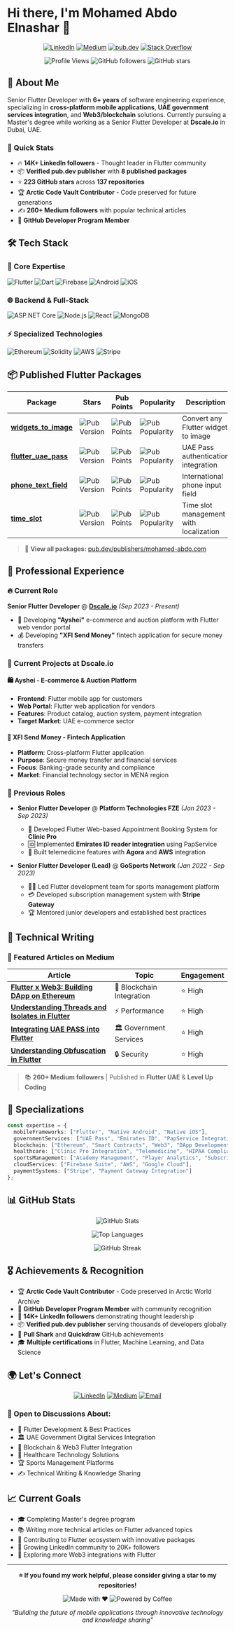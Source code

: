 # Hi there, I'm Mohamed Abdo Elnashar 👋

<div align="center">

[![LinkedIn](https://img.shields.io/badge/LinkedIn-0077B5?style=for-the-badge&logo=linkedin&logoColor=white)](https://linkedin.com/in/mohamed-abdo95)
[![Medium](https://img.shields.io/badge/Medium-12100E?style=for-the-badge&logo=medium&logoColor=white)](https://medium.com/@mohamed-abdo)
[![pub.dev](https://img.shields.io/badge/pub.dev-02569B?style=for-the-badge&logo=dart&logoColor=white)](https://pub.dev/publishers/mohamed-abdo.com/packages)
[![Stack Overflow](https://img.shields.io/badge/Stack_Overflow-FE7A16?style=for-the-badge&logo=stack-overflow&logoColor=white)](https://stackoverflow.com/users/10301565/mohamed-abdo)

![Profile Views](https://komarev.com/ghpvc/?username=MohamedAbd0&color=blue&style=flat-square)
![GitHub followers](https://img.shields.io/github/followers/MohamedAbd0?style=social)
![GitHub stars](https://img.shields.io/github/stars/MohamedAbd0?style=social)

</div>

## 🚀 About Me

Senior Flutter Developer with **6+ years** of software engineering experience, specializing in **cross-platform mobile applications**, **UAE government services integration**, and **Web3/blockchain** solutions. Currently pursuing a Master's degree while working as a Senior Flutter Developer at **Dscale.io** in Dubai, UAE.

### 🎯 Quick Stats
- 🔥 **14K+ LinkedIn followers** - Thought leader in Flutter community
- 📦 **Verified pub.dev publisher** with **8 published packages**
- ⭐ **223 GitHub stars** across **137 repositories**
- 🏆 **Arctic Code Vault Contributor** - Code preserved for future generations
- ✍️ **260+ Medium followers** with popular technical articles
- 🏅 **GitHub Developer Program Member**

## 🛠️ Tech Stack

### 🎯 Core Expertise
![Flutter](https://img.shields.io/badge/Flutter-02569B?style=for-the-badge&logo=flutter&logoColor=white)
![Dart](https://img.shields.io/badge/Dart-0175C2?style=for-the-badge&logo=dart&logoColor=white)
![Firebase](https://img.shields.io/badge/Firebase-039BE5?style=for-the-badge&logo=Firebase&logoColor=white)
![Android](https://img.shields.io/badge/Android-3DDC84?style=for-the-badge&logo=android&logoColor=white)
![iOS](https://img.shields.io/badge/iOS-000000?style=for-the-badge&logo=ios&logoColor=white)

### 🌐 Backend & Full-Stack
![ASP.NET Core](https://img.shields.io/badge/.NET-5C2D91?style=for-the-badge&logo=.net&logoColor=white)
![Node.js](https://img.shields.io/badge/Node.js-43853D?style=for-the-badge&logo=node.js&logoColor=white)
![React](https://img.shields.io/badge/React-20232A?style=for-the-badge&logo=react&logoColor=61DAFB)
![MongoDB](https://img.shields.io/badge/MongoDB-4EA94B?style=for-the-badge&logo=mongodb&logoColor=white)

### ⚡ Specialized Technologies
![Ethereum](https://img.shields.io/badge/Ethereum-3C3C3D?style=for-the-badge&logo=Ethereum&logoColor=white)
![Solidity](https://img.shields.io/badge/Solidity-%23363636.svg?style=for-the-badge&logo=solidity&logoColor=white)
![AWS](https://img.shields.io/badge/AWS-%23FF9900.svg?style=for-the-badge&logo=amazon-aws&logoColor=white)
![Stripe](https://img.shields.io/badge/Stripe-626CD9?style=for-the-badge&logo=Stripe&logoColor=white)

## 📦 Published Flutter Packages

<div align="center">

| Package | Stars | Pub Points | Popularity | Description |
|---------|-------|------------|------------|-------------|
| [**widgets_to_image**](https://pub.dev/packages/widgets_to_image) | ![Pub Version](https://img.shields.io/pub/v/widgets_to_image) | ![Pub Points](https://img.shields.io/pub/points/widgets_to_image) | ![Pub Popularity](https://img.shields.io/pub/popularity/widgets_to_image) | Convert any Flutter widget to image |
| [**flutter_uae_pass**](https://pub.dev/packages/flutter_uae_pass) | ![Pub Version](https://img.shields.io/pub/v/flutter_uae_pass) | ![Pub Points](https://img.shields.io/pub/points/flutter_uae_pass) | ![Pub Popularity](https://img.shields.io/pub/popularity/flutter_uae_pass) | UAE Pass authentication integration |
| [**phone_text_field**](https://pub.dev/packages/phone_text_field) | ![Pub Version](https://img.shields.io/pub/v/phone_text_field) | ![Pub Points](https://img.shields.io/pub/points/phone_text_field) | ![Pub Popularity](https://img.shields.io/pub/popularity/phone_text_field) | International phone input field |
| [**time_slot**](https://pub.dev/packages/time_slot) | ![Pub Version](https://img.shields.io/pub/v/time_slot) | ![Pub Points](https://img.shields.io/pub/points/time_slot) | ![Pub Popularity](https://img.shields.io/pub/popularity/time_slot) | Time slot management with localization |

</div>

> 📖 **View all packages:** [pub.dev/publishers/mohamed-abdo.com](https://pub.dev/publishers/mohamed-abdo.com/packages)

## 🏢 Professional Experience

### 🔥 Current Role
**Senior Flutter Developer** @ [**Dscale.io**](https://dscale.io) *(Sep 2023 - Present)*
- 🛒 Developing **"Ayshei"** e-commerce and auction platform with Flutter web vendor portal
- 💰 Developing **"XFI Send Money"** fintech application for secure money transfers

### 🎯 Current Projects at Dscale.io

#### 🛍️ Ayshei - E-commerce & Auction Platform
- **Frontend**: Flutter mobile app for customers
- **Web Portal**: Flutter web application for vendors
- **Features**: Product catalog, auction system, payment integration
- **Target Market**: UAE e-commerce sector

#### 💸 XFI Send Money - Fintech Application  
- **Platform**: Cross-platform Flutter application
- **Purpose**: Secure money transfer and financial services
- **Focus**: Banking-grade security and compliance
- **Market**: Financial technology sector in MENA region

### 💼 Previous Roles
- **Senior Flutter Developer** @ **Platform Technologies FZE** *(Jan 2023 - Sep 2023)*
  - 🏥 Developed Flutter Web-based Appointment Booking System for **Clinic Pro**
  - 🆔 Implemented **Emirates ID reader integration** using PapService
  - 🎥 Built telemedicine features with **Agora** and **AWS** integration

- **Senior Flutter Developer (Lead)** @ **GoSports Network** *(Jan 2022 - Sep 2023)*
  - 👨‍💼 Led Flutter development team for sports management platform
  - 💳 Developed subscription management system with **Stripe Gateway**
  - 🏆 Mentored junior developers and established best practices

## 📝 Technical Writing

### 🌟 Featured Articles on Medium

<div align="center">

| Article | Topic | Engagement |
|---------|--------|------------|
| [**Flutter x Web3: Building DApp on Ethereum**](https://medium.com/@mohamed-abdo) | 🔗 Blockchain Integration | ⭐ High |
| [**Understanding Threads and Isolates in Flutter**](https://medium.com/@mohamed-abdo) | ⚡ Performance | ⭐ High |
| [**Integrating UAE PASS into Flutter**](https://medium.com/@mohamed-abdo) | 🏛️ Government Services | ⭐ High |
| [**Understanding Obfuscation in Flutter**](https://medium.com/@mohamed-abdo) | 🔒 Security | ⭐ High |

</div>

> 📚 **260+ Medium followers** | Published in **Flutter UAE** & **Level Up Coding**

## 🎯 Specializations

```typescript
const expertise = {
  mobileFrameworks: ["Flutter", "Native Android", "Native iOS"],
  governmentServices: ["UAE Pass", "Emirates ID", "PapService Integration"],
  blockchain: ["Ethereum", "Smart Contracts", "Web3", "DApp Development"],
  healthcare: ["Clinic Pro Integration", "Telemedicine", "HIPAA Compliance"],
  sportsManagement: ["Academy Management", "Player Analytics", "Subscription Systems"],
  cloudServices: ["Firebase Suite", "AWS", "Google Cloud"],
  paymentSystems: ["Stripe", "Payment Gateway Integration"]
};
```

## 📊 GitHub Stats

<div align="center">

![GitHub Stats](https://github-readme-stats.vercel.app/api?username=MohamedAbd0&show_icons=true&theme=radical&hide_border=true)

![Top Languages](https://github-readme-stats.vercel.app/api/top-langs/?username=MohamedAbd0&layout=compact&theme=radical&hide_border=true)

![GitHub Streak](https://github-readme-streak-stats.herokuapp.com/?user=MohamedAbd0&theme=radical&hide_border=true)

</div>

## 🎖️ Achievements & Recognition

- 🏆 **Arctic Code Vault Contributor** - Code preserved in Arctic World Archive
- 🥇 **GitHub Developer Program Member** with community recognition
- 📱 **14K+ LinkedIn followers** demonstrating thought leadership
- 📦 **Verified pub.dev publisher** serving thousands of developers globally
- 🌟 **Pull Shark** and **Quickdraw** GitHub achievements
- 🎓 **Multiple certifications** in Flutter, Machine Learning, and Data Science

## 🌍 Let's Connect

<div align="center">

[![LinkedIn](https://img.shields.io/badge/LinkedIn-Connect-0077B5?style=for-the-badge&logo=linkedin)](https://linkedin.com/in/mohamed-abdo95)
[![Medium](https://img.shields.io/badge/Medium-Follow-12100E?style=for-the-badge&logo=medium)](https://medium.com/@mohamed-abdo)
[![Email](https://img.shields.io/badge/Email-Contact-D14836?style=for-the-badge&logo=gmail&logoColor=white)](mailto:your-email@example.com)

</div>

### 💬 Open to Discussions About:
- 📱 Flutter Development & Best Practices
- 🏛️ UAE Government Digital Services Integration
- 🔗 Blockchain & Web3 Flutter Integration
- 🏥 Healthcare Technology Solutions
- 🏆 Sports Management Platforms
- ✍️ Technical Writing & Knowledge Sharing

## 📈 Current Goals

- 🎓 Completing Master's degree program
- 📚 Writing more technical articles on Flutter advanced topics
- 🚀 Contributing to Flutter ecosystem with innovative packages
- 🌟 Growing LinkedIn community to 20K+ followers
- 🔗 Exploring more Web3 integrations with Flutter

---

<div align="center">

**⭐ If you found my work helpful, please consider giving a star to my repositories!**

![Made with ❤️](https://img.shields.io/badge/Made%20with-❤️-red?style=for-the-badge)
![Powered by Coffee](https://img.shields.io/badge/Powered%20by-☕-brown?style=for-the-badge)

*"Building the future of mobile applications through innovative technology and knowledge sharing"*

</div>
